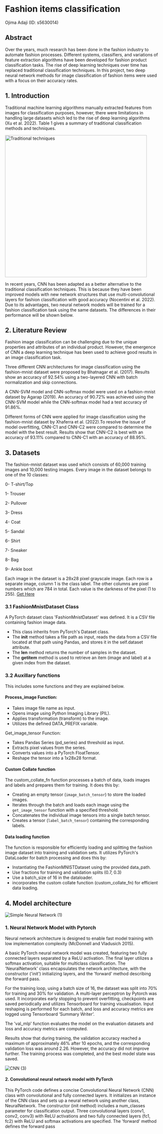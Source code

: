 # Fashion items classification
Ojima Adaji (ID: s5630014)

## Abstract
Over the years, much research has been done in the fashion industry to automate fashion processes. Different systems, classifiers, and variations of feature extraction algorithms have been developed for fashion product classification tasks. The rise of deep learning techniques over time has replaced traditional classification techniques. In this project, two deep neural network methods for image classification of fashion items were used with a focus on their accuracy rates.

## 1. Introduction

Traditional machine learning algorithms manually extracted features from images for classification purposes, however, there were limitations in handling large datasets which led to the rise of deep learning algorithms (Xu et al. 2022). Table 1 gives a summary of traditional classification methods and techniques.


<img width="467" alt="Traditional techniques" src="https://github.com/Iampegassi/s5630014_software_Engineering/assets/149077212/3813a269-096b-4090-b952-09acbb10712a">



In recent years, CNN has been adapted as a better alternative to the traditional classification techniques. This is because they have been improved models with new network structures that use multi-convolutional layers for fashion classification with good accuracy (Nocentini et al. 2022).  Due to its advantages, two neural network models will be trained for a fashion classification task using the same datasets. The differences in their performance will be shown below. 

## 2. Literature Review

Fashion image classification can be challenging due to the unique properties and attributes of an individual product. However, the emergence of CNN a deep learning technique has been used to achieve good results in an image classification task. 


Three different CNN architectures for image classification using the fashion-mnist dataset were proposed by Bhatnagar et al. (2017). Results show an accuracy of 92.54% using a two-layered CNN with batch normalization and skip connections.

A CNN-SVM model and CNN-softmax model were used on a fashion-mnist dataset by Agarap (2019). An accuracy of 90.72% was achieved using the CNN-SVM model while the CNN-softmax model had a test accuracy of 91.86%.

Different forms of CNN were applied for image classification using the fashion-mnist dataset by Xhaferra et al. (2022).To resolve the issue of model overfitting, CNN-C1 and CNN-C2 were compared to determine the model with the best result. Results show that CNN-C2 is best with an accuracy of 93.11% compared to CNN-C1 with an accuracy of 88.95%.

## 3. Datasets

The fashion-mnist dataset was used which consists of 60,000 training images and 10,000 testing images. Every image in the dataset belongs to one of the 10 classes:

0- T-shirt/Top

1- Trouser

2- Pullover

3- Dress

4- Coat

5- Sandal

6- Shirt

7- Sneaker

8- Bag

9- Ankle boot

Each image in the dataset is a 28x28 pixel grayscale image. Each row is a separate image, column 1 is the class label. The other columns are pixel numbers which are 784 in total. Each value is the darkness of the pixel (1 to 255). [Get Here](https://www.kaggle.com/datasets/zalando-research/fashionmnist)

### 3.1  FashionMnistDataset Class
A PyTorch dataset class 'FashionMnistDataset' was defined. It is a CSV file containing fashion image data.
+ This class inherits from PyTorch's Dataset class.
+ The __init__ method takes a file path as input, reads the data from a CSV file located at that path using Pandas, and stores it in the self.dataset attribute.
+ The __len__ method returns the number of samples in the dataset.
+ The __getitem__ method is used to retrieve an item (image and label) at a given index from the dataset.

### 3.2 Auxillary functions
This includes some functions and they are explained below.

#### Process_image Function:
+ Takes image file name as input.
+ Opens image using Python Imaging Library (PIL).
+ Applies transformation (transform) to the image.
+ Utilizes the defined DATA_PREFIX variable.

Get_image_tensor Function:
+ Takes Pandas Series (pd_series) and threshold as input.
+ Extracts pixel values from the series.
+ Converts values into a PyTorch FloatTensor.
+ Reshape the tensor into a 1x28x28 format.

#### Custom Collate function

The custom_collate_fn function processes a batch of data, loads images and labels and prepares them for training. It does this by:
+ Creating an empty tensor (`image_batch_tensor`) to store the loaded images.
+ Iterates through the batch and loads each image using the `get_image_tensor` function with a specified threshold.
+ Concatenates the individual image tensors into a single batch tensor.
+ Creates a tensor (`label_batch_tensor`) containing the corresponding labels.

#### Data loading function

The function is responsible for efficiently loading and splitting the fashion image dataset into training and validation sets. It utilizes PyTorch's DataLoader for batch processing and does this by:

+ Instantiating the FashionMNISTDataset using the provided data_path.
+ Use fractions for training and validation splits (0.7, 0.3)
+ Use a batch_size of 16 in the dataloader.
+ incorporates the custom collate function (custom_collate_fn) for efficient data loading.

## 4.  Model architecture

![Simple Neural Network (1)](https://github.com/Iampegassi/s5630014_software_Engineering/assets/149077212/3b525249-4fee-445b-b057-349623857818)

### 1. Neural Network Model with Pytorch
Neural network architecture is designed to enable fast model training with low implementation complexity (McDonnell and Vladusich 2015).

A basic PyTorch neural network model was created, featuring two fully connected layers separated by a ReLU activation. The final layer utilizes a softmax activation, suitable for multiclass classification. The 'NeuralNetwork' class encapsulates the network architecture, with the constructor ('init') initializing layers, and the 'forward' method describing the forward pass.

For the training loop, using a batch size of 16, the dataset was split into 70% for training and 30% for validation. A multi-layer perceptron by Pytorch was used. It incorporates early stopping to prevent overfitting, checkpoints are saved periodically and utilizes Tensorboard for training visualisation. Input reshaping is performed for each batch, and loss and accuracy metrics are logged using Tensorboard ‘Summary Writer’.

The 'val_mlp' function evaluates the model on the evaluation datasets and loss and accuracy metrics are computed.

Results show that during training, the validation accuracy reached a maximum of approximately 46% after 10 epochs, and the corresponding validation loss was around 2.26. However, the accuracy did not improve further. The training process was completed, and the best model state was saved.


![CNN (3)](https://github.com/Iampegassi/s5630014_software_Engineering/assets/149077212/fc18ecea-0fbf-4ca5-af87-835c3f428858)

#### 2. Convolutional neural network model with PyTorch

This PyTorch code defines a concise Convolutional Neural Network (CNN) class with convolutional and fully connected layers. It initializes an instance of the CNN class and sets up a neural network using another class, NeuralNetwork. The constructor (init method) includes a num_classes parameter for classification output. Three convolutional layers (conv1, conv2, conv3) with ReLU activations and two fully connected layers (fc1, fc2) with ReLU and softmax activations are specified. The 'forward' method defines the forward pass



